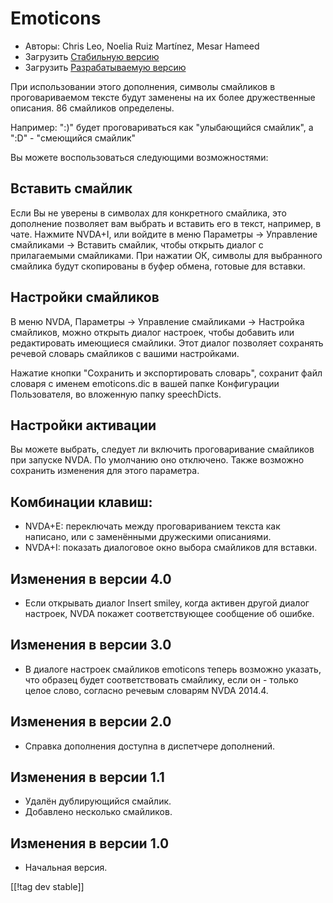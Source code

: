 # Emoticons #

* Авторы: Chris Leo, Noelia Ruiz Martínez, Mesar Hameed
* Загрузить [Стабильную версию][1]
* Загрузить [Разрабатываемую версию][2]

При использовании этого дополнения, символы смайликов в проговариваемом
тексте будут заменены на их более дружественные описания. 86 смайликов
определены.

Например: ":)" будет проговариваться как "улыбающийся смайлик", а ":D" -
"смеющийся смайлик"

Вы можете воспользоваться следующими возможностями:

## Вставить смайлик ##

Если Вы не уверены в символах для конкретного смайлика, это дополнение позволяет вам выбрать и вставить его в текст, например, в чате.
Нажмите NVDA+I, или войдите в меню Параметры -> Управление смайликами -> Вставить смайлик, чтобы открыть диалог 
с прилагаемыми смайликами.
При нажатии ОК, символы для выбранного смайлика будут скопированы в буфер обмена, готовые для вставки.


## Настройки смайликов ##

В меню NVDA, Параметры -> Управление смайликами -> Настройка смайликов, можно открыть диалог настроек, чтобы добавить или редактировать имеющиеся смайлики.
Этот диалог позволяет сохранять речевой словарь смайликов с вашими настройками.

Нажатие кнопки "Сохранить и экспортировать словарь", сохранит файл словаря с
именем emoticons.dic в вашей папке Конфигурации Пользователя, во вложенную
папку speechDicts.


## Настройки активации ##

Вы можете выбрать, следует ли включить проговаривание смайликов при запуске
NVDA. По умолчанию оно отключено. Также возможно сохранить изменения для
этого параметра.

## Комбинации клавиш: ##

*	NVDA+E: переключать между проговариванием текста как написано, или с
  заменёнными дружескими описаниями.
*	NVDA+I: показать диалоговое окно выбора смайликов для вставки.


## Изменения в версии 4.0 ##

* Если открывать диалог Insert smiley, когда активен другой диалог настроек,
  NVDA покажет соответствующее сообщение об ошибке.


## Изменения в версии 3.0 ##

* В диалоге настроек смайликов emoticons теперь возможно указать, что
  образец будет соответствовать смайлику, если он - только целое слово,
  согласно речевым словарям NVDA 2014.4.


## Изменения в версии 2.0 ##

* Справка дополнения доступна в диспетчере дополнений.


## Изменения в версии 1.1 ##

* Удалён дублирующийся смайлик.
* Добавлено несколько смайликов.

## Изменения в версии 1.0 ##

* Начальная версия.

[[!tag dev stable]]

[1]: http://addons.nvda-project.org/files/get.php?file=emo

[2]: http://addons.nvda-project.org/files/get.php?file=emo-dev
